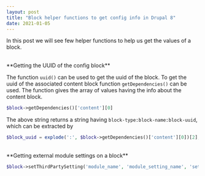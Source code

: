 ```yaml
---
layout: post
title: "Block helper functions to get config info in Drupal 8"
date: 2021-01-05
---
```

In this post we will see few helper functions to help us get the values of a block.

<br/>
**Getting the UUID of the config block**<br/>

The function `uuid()` can be used to get the uuid of the block. To get the uuid of the associated content block function `getDependencies()` can be used. The function gives the array of values having the info about the content block.

```php
$block->getDependencies()['content'][0]
```
The above string returns a string having `block-type:block-name:block-uuid`, which can be extracted by<br/>

```php
$block_uuid = explode(':', $block->getDependencies()['content'][0])[2];
```
<br/>
**Getting external module settings on a block**

```php
$block->setThirdPartySetting('module_name', 'module_setting_name', 'setting_value');
```

